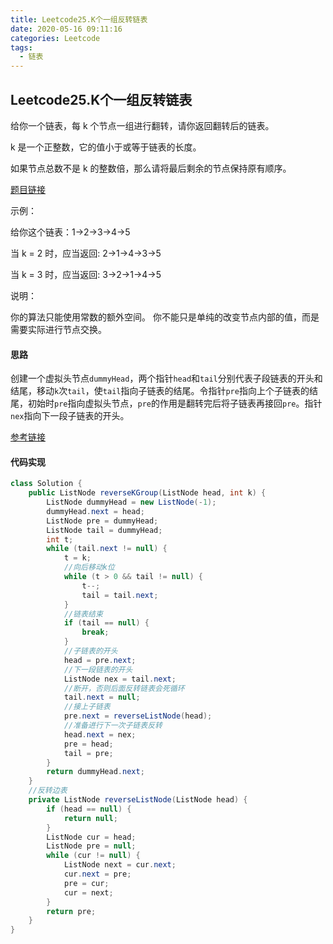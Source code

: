 ```yaml
---
title: Leetcode25.K个一组反转链表
date: 2020-05-16 09:11:16
categories: Leetcode
tags:
  - 链表
---
```


## Leetcode25.K个一组反转链表

给你一个链表，每 k 个节点一组进行翻转，请你返回翻转后的链表。

k 是一个正整数，它的值小于或等于链表的长度。

如果节点总数不是 k 的整数倍，那么请将最后剩余的节点保持原有顺序。

 [题目链接](https://leetcode-cn.com/problems/reverse-nodes-in-k-group)

<!--more-->

示例：

给你这个链表：1->2->3->4->5

当 k = 2 时，应当返回: 2->1->4->3->5

当 k = 3 时，应当返回: 3->2->1->4->5



说明：

你的算法只能使用常数的额外空间。
你不能只是单纯的改变节点内部的值，而是需要实际进行节点交换。



#### 思路

创建一个虚拟头节点`dummyHead`，两个指针`head`和`tail`分别代表子段链表的开头和结尾，移动`k`次`tail`，使`tail`指向子链表的结尾。令指针`pre`指向上个子链表的结尾，初始时`pre`指向虚拟头节点，`pre`的作用是翻转完后将子链表再接回`pre`。指针`nex`指向下一段子链表的开头。

[参考链接](https://leetcode-cn.com/problems/reverse-nodes-in-k-group/solution/k-ge-yi-zu-fan-zhuan-lian-biao-by-leetcode-solutio/)

#### 代码实现

```java
class Solution {
    public ListNode reverseKGroup(ListNode head, int k) {
        ListNode dummyHead = new ListNode(-1);
        dummyHead.next = head;
        ListNode pre = dummyHead;
        ListNode tail = dummyHead;
        int t;
        while (tail.next != null) {
            t = k;
            //向后移动k位
            while (t > 0 && tail != null) {
                t--;
                tail = tail.next;
            }
            //链表结束
            if (tail == null) {
                break;
            }
            //子链表的开头
            head = pre.next;
            //下一段链表的开头
            ListNode nex = tail.next;
            //断开，否则后面反转链表会死循环
            tail.next = null;
            //接上子链表
            pre.next = reverseListNode(head);
            //准备进行下一次子链表反转
            head.next = nex;
            pre = head;
            tail = pre;
        }
        return dummyHead.next;
    }
    //反转边表
    private ListNode reverseListNode(ListNode head) {
        if (head == null) {
            return null;
        }
        ListNode cur = head;
        ListNode pre = null;
        while (cur != null) {
            ListNode next = cur.next;
            cur.next = pre;
            pre = cur;
            cur = next;
        }
        return pre;
    }
}
```



